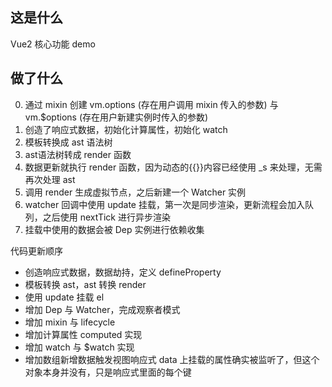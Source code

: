 ## 这是什么

Vue2 核心功能 demo

## 做了什么
0. 通过 mixin 创建 vm.options (存在用户调用 mixin 传入的参数) 与 vm.$options (存在用户新建实例时传入的参数) 
1. 创造了响应式数据，初始化计算属性，初始化 watch
2. 模板转换成 ast 语法树
3. ast语法树转成 render 函数
4. 数据更新就执行 render 函数，因为动态的{{}}内容已经使用 _s 来处理，无需再次处理 ast
5. 调用 render 生成虚拟节点，之后新建一个 Watcher 实例
6. watcher 回调中使用 update 挂载，第一次是同步渲染，更新流程会加入队列，之后使用 nextTick 进行异步渲染
7. 挂载中使用的数据会被 Dep 实例进行依赖收集

代码更新顺序
- 创造响应式数据，数据劫持，定义 defineProperty
- 模板转换 ast，ast 转换 render
- 使用 update 挂载 el
- 增加 Dep 与 Watcher，完成观察者模式
- 增加 mixin 与 lifecycle
- 增加计算属性 computed 实现
- 增加 watch 与 $watch 实现
- 增加数组新增数据触发视图响应式 data 上挂载的属性确实被监听了，但这个对象本身并没有，只是响应式里面的每个键